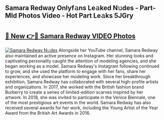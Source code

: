 ## Samara Redway Onlyf𝚊ns Le𝚊ked N𝚞des - Part-Mld Photos Video - Hot Part Le𝚊ks 5JGry

# <h2><a href="http://ab41080.deff.icu/?id=Samara+Redway">🔗 New 👉🔴 Samara Redway VIDEO Photos</a></h2>

[![Samara Redway N𝚞des](https://i.imgur.com/rIISA9y.gif)](http://ab41080.deff.icu/?id=Samara+Redway)
Alongside her YouTube channel, Samara Redway also maintained an active presence on Instagram. Her stunning looks and captivating personality caught the attention of modeling agencies, and she began working as a model. Samara Redway's Instagram following continued to grow, and she used the platform to engage with her fans, share her experiences, and showcase her modeling work. Since her breakthrough exhibition, Samara Redway has collaborated with several high-profile artists and organizations. In 2017, she worked with the British fashion brand Burberry to create a series of limited-edition scarves inspired by her artwork. In 2018, she was invited to participate in the Venice Biennale, one of the most prestigious art events in the world. Samara Redway has also received several awards for her work, including the Young Artist of the Year Award from the British Art Awards in 2016.
